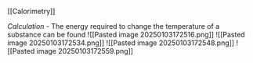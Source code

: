[[Calorimetry]]

*Calculation* - The energy required to change the temperature of a substance can be found
![[Pasted image 20250103172516.png]]
![[Pasted image 20250103172534.png]]
![[Pasted image 20250103172548.png]]
![[Pasted image 20250103172559.png]]